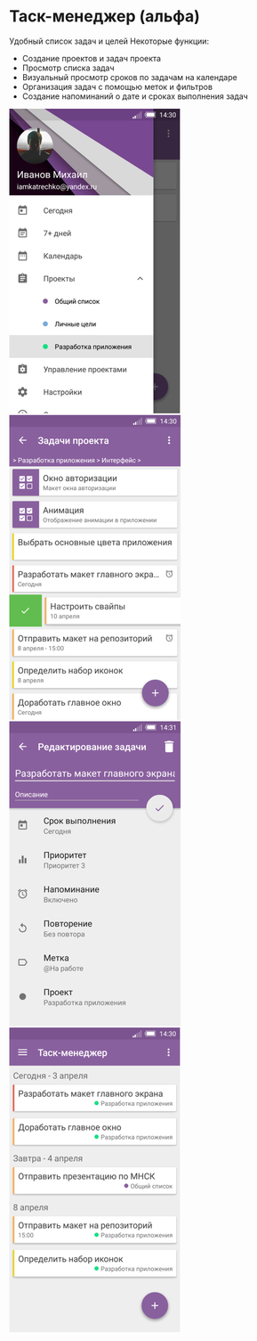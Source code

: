 # Таск-менеджер (альфа)
Удобный список задач и целей
Некоторые функции:
* Создание проектов и задач проекта
* Просмотр списка задач
* Визуальный просмотр сроков по задачам на календаре
* Организация задач с помощью меток и фильтров
* Создание напоминаний о дате и сроках выполнения задач

<img src="https://github.com/iamkatrechko/ProjectManager/blob/master/raw/1.png">
<img src="https://github.com/iamkatrechko/ProjectManager/blob/master/raw/2.png">
<img src="https://github.com/iamkatrechko/ProjectManager/blob/master/raw/3.png">
<img src="https://github.com/iamkatrechko/ProjectManager/blob/master/raw/4.png">
